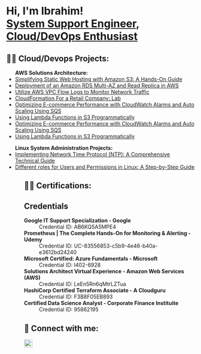 <h1>Hi, I'm Ibrahim! <br/><a href="https://github.com/geekachu2">System Support Engineer</a>, <a href="linkedin.com/in/ibrahim-c-a2b6501a0/">Cloud/DevOps Enthusiast</a> <a href="https://www.youtube.com/"></a></h1>

<h2>👨‍💻 Cloud/Devops Projects:</h2>

<ul>
<b>AWS Solutions Architecture:</b>
    <li><a href="https://medium.com/@info_37956/simplifying-static-web-hosting-with-amazon-s3-a-hands-on-guide-fbd873b6acdd">Simplifying Static Web Hosting with Amazon S3: A Hands-On Guide</a></li>
    <li><a href="https://medium.com/@info_37956/deployment-of-an-amazon-rds-multi-az-and-read-replica-in-aws-b1c8f3a76c79">Deployment of an Amazon RDS Multi-AZ and Read Replica in AWS</a></li>
    <li><a href="https://medium.com/@info_37956/utilize-aws-vpc-flow-logs-to-monitor-network-traffic-dabec829faa4">Utilize AWS VPC Flow Logs to Monitor Network Traffic</a></li>
    <li><a href="https://medium.com/@info_37956/cloudformation-for-a-retail-company-lab-ca1416c1f548">CloudFormation For a Retail Company: Lab</a></li>
    <li><a href="https://medium.com/@info_37956/optimizing-e-commerce-performance-with-cloudwatch-alarms-and-auto-scaling-using-sqs-516bf2e672fe">Optimizing E-commerce Performance with CloudWatch Alarms and Auto Scaling Using SQS</a></li>
    <li><a href="https://medium.com/@info_37956/using-lambda-functions-in-s3-programmatically-82ca76dc11cb">Using Lambda Functions in S3 Programmatically</a></li>
    <li><a href="https://medium.com/@info_37956/optimizing-e-commerce-performance-with-cloudwatch-alarms-and-auto-scaling-using-sqs-516bf2e672fe">Optimizing E-commerce Performance with CloudWatch Alarms and Auto Scaling Using SQS</a></li>
    <li><a href="https://medium.com/@info_37956/using-lambda-functions-in-s3-programmatically-82ca76dc11cb">Using Lambda Functions in S3 Programmatically</a></li>
</ul>

<ul>
<b>Linux System Administration Projects:</b>
    <li><a href="https://medium.com/@info_37956/implementing-network-time-protocol-ntp-a-comprehensive-technical-guide-18015c3a1280">Implementing Network Time Protocol (NTP): A Comprehensive Technical Guide</a></li>
    <li><a href="https://medium.com/@info_37956/managing-users-and-permissions-in-linux-a-step-by-step-guide-0c7f620a9b69">Different roles for Users and Permissions in Linux: A Step-by-Step Guide
</a></li>
<ul>



 
<h2>👨‍💻 Certifications:</h2>
<!DOCTYPE html>
<html lang="en">
<head>
    <meta charset="UTF-8">
    <meta name="viewport" content="width=device-width, initial-scale=1.0">
</head>
<body>
    <h2>Credentials</h2>
    <dl>
        <dt><b>Google IT Support Specialization - Google</b></dt>
        <dd>Credential ID: AB6KQ5A5MPE4</dd>
        <dt><b>Prometheus | The Complete Hands-On for Monitoring & Alerting - Udemy</b></dt>
        <dd>Credential ID: UC-83556853-c5b9-4e46-b40a-e3612bd24240</dd>
        <dt><b>Microsoft Certified: Azure Fundamentals - Microsoft</b></dt>
        <dd>Credential ID: I402-6928</dd>
        <dt><b>Solutions Architect Virtual Experience - Amazon Web Services (AWS)</b></dt>
        <dd>Credential ID: LeEn5Rn6qMtrLZTua</dd>
        <dt><b>HashiCorp Certified Terraform Associate - A Cloudguru </b></dt>
        <dd>Credential ID: F3B8F05EB893</dd>
        <dt><b>Certified Data Science Analyst - Corporate Finance Instituite </b></dt>
        <dd>Credential ID: 95862195</dd>
    </dl>
</body>
</html>




<h2> 🤳 Connect with me:</h2>

<a href="https://www.linkedin.com/in/ibrahim-cisse-a2b6501a0/" target="_blank">
    <img align="left" alt="Ibrahim Cisse | LinkedIn" width="22px" src="https://cdn.jsdelivr.net/npm/simple-icons@v3/icons/linkedin.svg" />
</a>

[linkedin]: https://linkedin.com/in/joshmadakor](https://www.linkedin.com/in/ibrahim-cisse-a2b6501a0/)

<!--
**joshmadakor1/joshmadakor1** is a ✨ _special_ ✨ repository because its `README.md` (this file) appears on your GitHub profile.

Here are some ideas to get you started:

- 🔭 I’m currently working on ...
- 🌱 I’m currently learning ...
- 👯 I’m looking to collaborate on ...
- 🤔 I’m looking for help with ...
- 💬 Ask me about ...
- 📫 How to reach me: ...
- 😄 Pronouns: ...
- ⚡ Fun fact: ...
-->
